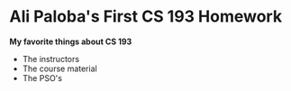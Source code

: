 # Ali Paloba's First CS 193 Homework

**My favorite things about CS 193**
- The instructors
- The course material
- The PSO's
